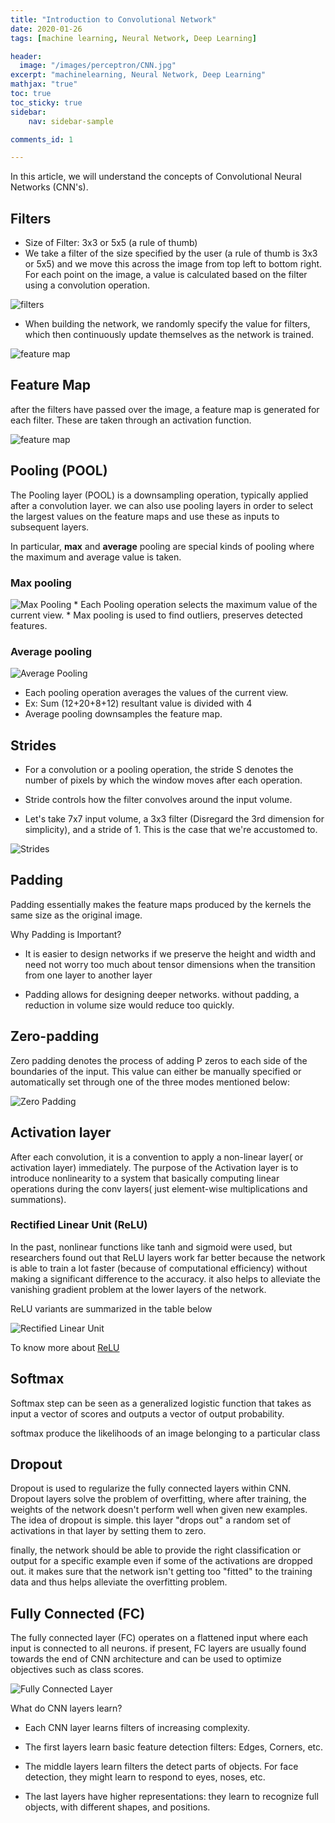 ```yaml
---
title: "Introduction to Convolutional Network"
date: 2020-01-26
tags: [machine learning, Neural Network, Deep Learning]

header:
  image: "/images/perceptron/CNN.jpg"
excerpt: "machinelearning, Neural Network, Deep Learning"
mathjax: "true"
toc: true
toc_sticky: true
sidebar:
    nav: sidebar-sample

comments_id: 1  

---
```


In this article, we will understand the concepts of Convolutional Neural Networks (CNN's).

## Filters
* Size of Filter: 3x3 or 5x5 (a rule of thumb)
* We take a filter of the size specified by the user (a rule of thumb is 3x3 or 5x5) and we move this across the image from top left to bottom right. For each point on the image, a value is calculated based on the filter using a convolution operation.

<img src="{{ site.url }}{{ site.baseurl }}/images/perceptron/filters.png" alt="filters">

* When building the network, we randomly specify the value for filters, which then continuously update themselves as the network is trained.

<img src="{{ site.url }}{{ site.baseurl }}/images/perceptron/feature_map.png" alt="feature map">

## Feature Map

after the filters have passed over the image, a feature map is generated for each filter. These are taken through an activation function.

<img src="{{ site.url }}{{ site.baseurl }}/images/perceptron/map_1.png" alt="feature map">

## Pooling (POOL)

The Pooling layer (POOL) is a downsampling operation, typically applied after a convolution layer. we can also use pooling layers in order to select the largest values on the feature maps and use these as inputs to subsequent layers.

In particular, **max** and **average** pooling are special kinds of pooling where the maximum and average value is taken.

### Max pooling

<img src="{{ site.url }}{{ site.baseurl }}/images/perceptron/max_pool.png" alt="Max Pooling">
* Each Pooling operation selects the maximum value of the current view.
* Max pooling is used to find outliers, preserves detected features.

### Average pooling

<img src="{{ site.url }}{{ site.baseurl }}/images/perceptron/avg_pool.png" alt="Average Pooling">

* Each pooling operation averages the values of the current view.
* Ex: Sum (12+20+8+12) resultant value is divided with 4
* Average pooling downsamples the feature map.

## Strides

* For a convolution or a pooling operation, the stride S denotes the number of pixels by which the window moves after each operation.

* Stride controls how the filter convolves around the input volume.

* Let's take 7x7 input volume, a 3x3 filter (Disregard the 3rd dimension for simplicity), and a stride of 1. This is the case that we're accustomed to.

<img src="{{ site.url }}{{ site.baseurl }}/images/perceptron/strides.png" alt="Strides">

## Padding

Padding essentially makes the feature maps produced by the kernels the same size as the original image.

Why Padding is Important?

* It is easier to design networks if we preserve the height and width and need not worry too much about tensor dimensions when the transition from one layer to another layer

* Padding allows for designing deeper networks. without padding, a reduction in volume size would reduce too quickly.

## Zero-padding

Zero padding denotes the process of adding P zeros to each side of the boundaries of the input. This value can either be manually specified or automatically set through one of the three modes mentioned below:

<img src="{{ site.url }}{{ site.baseurl }}/images/perceptron/zero.jpg" alt="Zero Padding">

## Activation layer
After each convolution, it is a convention to apply a non-linear layer( or activation layer) immediately. The purpose of the Activation layer is to introduce nonlinearity to a system that basically computing linear operations during the conv layers( just element-wise multiplications and summations).

### Rectified Linear Unit (ReLU)
In the past, nonlinear functions like tanh and sigmoid were used, but researchers found out that ReLU layers work far better because the network is able to train a lot faster (because of computational efficiency) without making a significant difference to the accuracy. it also helps to alleviate the vanishing gradient problem at the lower layers of the network.

ReLU variants are summarized in the table below

<img src="{{ site.url }}{{ site.baseurl }}/images/perceptron/relu.jpg" alt="Rectified Linear Unit">

To know more about [ReLU](https://medium.com/analytics-vidhya/activation-function-relu-8cad6eb1698e)

## Softmax

Softmax step can be seen as a generalized logistic function that takes as input a vector of scores and outputs a vector of output probability.

softmax produce the likelihoods of an image belonging to a particular class

## Dropout
Dropout is used to regularize the fully connected layers within CNN. Dropout layers solve the problem of overfitting, where after training, the weights of the network doesn't perform well when given new examples. The idea of dropout is simple. this layer "drops out" a random set of activations in that layer by setting them to zero.

finally, the network should be able to provide the right classification or output for a specific example even if some of the activations are dropped out. it makes sure that the network isn't getting too "fitted" to the training data and thus helps alleviate the overfitting problem.

## Fully Connected (FC)

The fully connected layer (FC) operates on a flattened input where each input is connected to all neurons. if present, FC layers are usually found towards the end of CNN architecture and can be used to optimize objectives such as class scores.

<img src="{{ site.url }}{{ site.baseurl }}/images/perceptron/FC.jpg" alt="Fully Connected Layer">

What do CNN layers learn?

* Each CNN layer learns filters of increasing complexity.

* The first layers learn basic feature detection filters: Edges, Corners, etc.

* The middle layers learn filters the detect parts of objects. For face detection, they might learn to respond to eyes, noses, etc.

* The last layers have higher representations: they learn to recognize full objects, with different shapes, and positions.


<script src="https://unpkg.com/applause-button/dist/applause-button.js"></script>

<link rel="https://unpkg.com/applause-button/dist/applause-button.css" />

<head>
  <!-- add the button style & script -->
  <link rel="stylesheet" href="applause-button.css" />
  <script src="applause-button.js"></script>
</head>
<body>
  <!-- add the button! -->
  <applause-button style="width: 58px; height: 58px;"/>
</body> 

<script
  async
  src="https://utteranc.es/client.js"
  repo="gkadusumilli/gkadusumilli.github.io"
  issue-term="title"
  theme="github-light"
  crossorigin="anonymous"
></script>


